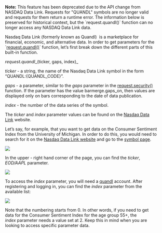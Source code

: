 **Note:** This feature has been deprecated due to the API change from NASDAQ Data Link. Requests for "QUANDL" symbols are no longer valid and requests for them return a runtime error. The information below is preserved for historical context, but the \`request.quandl()\` function can no longer access any NASDAQ Data Link data.

Nasdaq Data Link (formerly known as Quandl)  is a marketplace for financial, economic, and alternative data. In order to get parameters for the \`[request.quandl()](https://www.tradingview.com/pine-script-reference/v5/#fun_request{dot}quandl)\` function, let’s first break down the different parts of this built-in function.

_request.quandl__(ticker, gaps, index)_

_ticker_ \- a string, the name of the Nasdaq Data Link symbol in the form “QUANDL:{QUANDL\_CODE}”.

_gaps_ \- a parameter, similar to the _gaps_ parameter in the [request.security()](https://www.tradingview.com/pine-script-reference/v5/#fun_request{dot}security) function. If the parameter has the value barmerge.gaps\_on, then values are displayed only on bars corresponding to the date of data publication.

_index_ \- the number of the data series of the symbol.

The _ticker_ and _index_ parameter values can be found on the [Nasdaq Data Link](https://data.nasdaq.com/) website.

Let’s say, for example, that you want to get data on the Consumer Sentiment Index from the University of Michigan. In order to do this, you would need to search for it on the [Nasdaq Data Link website](https://data.nasdaq.com/) and go to the [symbol page](https://data.nasdaq.com/data/UMICH/SOC3-university-of-michigan-consumer-surveyindex-of-consumer-sentiment-within-age-subgroups).

![](https://s3.amazonaws.com/cdn.freshdesk.com/data/helpdesk/attachments/production/43318606989/original/g05_lZLoQP_dpESClrwQMOdyV6K5oWSrSA.png?1651150923)

In the upper - right hand corner of the page, you can find the _ticker_, _EOD/AAPL_ parameter.

![](https://s3.amazonaws.com/cdn.freshdesk.com/data/helpdesk/attachments/production/43318606920/original/3xlFYGUG2KeF89ycCOoT_6rrOp2CRKN6fg.png?1651150915)

To access the _index_ parameter, you will need a [quandl](http://quandl.com/) account. After registering and logging in, you can find the _index_ parameter from the available list:

![](https://s3.amazonaws.com/cdn.freshdesk.com/data/helpdesk/attachments/production/43318607345/original/4MQ-_LJtZXBFKGzm8dTRt8x7drdC9x5_Eg.png?1651150965)

  
Note that the numbering starts from 0. In other words, if you need to get data for the Consumer Sentiment Index for the age group 55+, the _index_ parameter needs a value set at 2. Keep this in mind when you are looking to access specific parameter data.